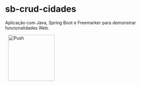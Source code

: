 # sb-crud-cidades
Aplicação com Java, Spring Boot e Freemarker para demonstrar funcionalidades Web.

<a href="https://gitpod.io/#prebuild/https://github.com/gabrielcostasilva/sb-crud-cidades/tree/semana05-60-validacao-pagina-erro/" style="padding: 10px;">
    <img src="https://gitpod.io/button/open-in-gitpod.svg" width="150" alt="Push" align="center">
</a>
